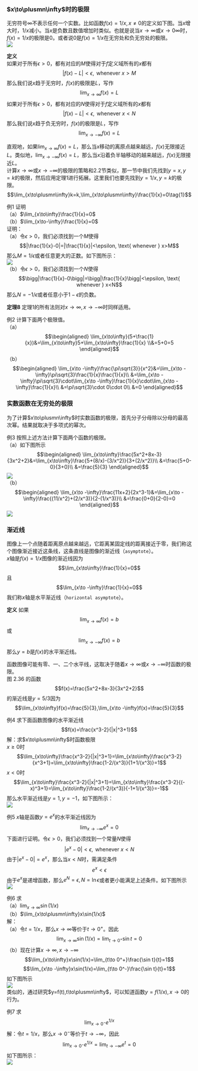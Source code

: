 ### $x\to\plusmn\infty$时的极限
无穷符号$\infty$不表示任何一个实数。比如函数$f(x)=1/x,x\neq 0$的定义如下图。当$x$增大时，$1/x$减小。当$x$是负数且数值增加时类似。也就是说当$x\to\infty$或$x\to 0\infty$时，$f(x)=1/x$的极限是0。或者说0是$f(x)=1/x$在无穷处和负无穷处的极限。  
![](050.010.png)

**定义**  
如果对于所有$\epsilon>0$，都有对应的$M$使得对于$f$定义域所有的$x$都有
$$|f(x)-L|<\epsilon, \text{ whenever } x>M$$
那么我们说$x$趋于无穷时，$f(x)$的极限是$L$，写作
$$\lim_{x\to\infty}f(x)=L$$
如果对于所有$\epsilon>0$，都有对应的$N$使得对于$f$定义域所有的$x$都有
$$|f(x)-L|<\epsilon, \text{ whenever } x<N$$
那么我们说$x$趋于负无穷时，$f(x)$的极限是$L$，写作
$$\lim_{x\to -\infty}f(x)=L$$

直观地，如果$\lim_{x\to\infty}f(x)=L$，那么当$x$移动的离原点越来越远，$f(x)$无限接近$L$。类似地，$\lim_{x\to-\infty}f(x)=L$，那么当$x$沿着负半轴移动的越来越远，$f(x)$无限接近$L$。  
计算$x\to\infty$或$x\to-\infty$的极限的策略和2.2节类似，那一节中我们先找到$y=x,y=k$的极限，然后应用定理1进行拓展。这里我们也要先找到$y=1/x,y=k$的极限。  
$$\lim_{x\to\plusmn\infty}k=k,\lim_{x\to\plusmn\infty}\frac{1}{x}=0\tag{1}$$

例1 证明  
（a）$\lim_{x\to\infty}\frac{1}{x}=0$  
（b）$\lim_{x\to-\infty}\frac{1}{x}=0$  
证明：  
（a）令$\epsilon>0$，我们必须找到一个$M$使得
$$|\frac{1}{x}-0|=|\frac{1}{x}|<\epsilon, \text{ whenever } x>M$$
那么$M=1/\epsilon$或者任意更大的正数。如下图所示：  
![](050.020.png)  
（b）令$\epsilon>0$，我们必须找到一个$N$使得
$$\bigg|\frac{1}{x}-0\bigg|=\bigg|\frac{1}{x}\bigg|<\epsilon, \text{ whenever } x<N$$
那么$N=-1/\epsilon$或者任意小于$1-\epsilon$的负数。

**定理8** 定理1的所有法则对$x\to\infty,x\to-\infty$时同样适用。

例2 计算下面两个极限值。  
（a）
$$\begin{aligned}
\lim_{x\to\infty}(5+\frac{1}{x})&=\lim_{x\to\infty}5+\lim_{x\to\infty}\frac{1}{x}
\\&=5+0=5
\end{aligned}$$
（b）
$$\begin{aligned}
\lim_{x\to -\infty}\frac{\pi\sqrt{3}}{x^2}&=\lim_{x\to -\infty}\pi\sqrt{3}\frac{1}{x}\frac{1}{x}\\
&=\lim_{x\to -\infty}\pi\sqrt{3}\cdot\lim_{x\to -\infty}\frac{1}{x}\cdot\lim_{x\to -\infty}\frac{1}{x}\\
&=\pi\sqrt{3}\cdot 0\cdot 0\\
&=0
\end{aligned}$$

### 实数函数在无穷处的极限
为了计算$x\to\plusmn\infty$时实数函数的极限，首先分子分母除以分母的最高次幂。结果就取决于多项式的幂次。

例3 按照上述方法计算下面两个函数的极限。  
（a）如下图所示
$$\begin{aligned}
\lim_{x\to\infty}\frac{5x^2+8x-3}{3x^2+2}&=\lim_{x\to\infty}\frac{5+(8/x)-(3/x^2)}{3+(2/x^2)}\\
&=\frac{5+0-0}{3+0}\\
&=\frac{5}{3}
\end{aligned}$$
![](050.030.png)  
（b）
$$\begin{aligned}
\lim_{x\to -\infty}\frac{11x+2}{2x^3-1}&=\lim_{x\to -\infty}\frac{(11/x^2)+(2/x^3)}{2-(1/x^3)}\\
&=\frac{0+0}{2-0}=0
\end{aligned}$$
![](050.040.png)

### 渐近线
图像上一个点随着距离原点越来越远，它距离某固定线的距离接近于零，我们称这个图像渐近接近这条线，这条直线是图像的渐近线（`asymptote`）。  
$x$轴是$f(x)=1/x$图像的渐近线因为
$$\lim_{x\to\infty}\frac{1}{x}=0$$
且
$$\lim_{x\to -\infty}\frac{1}{x}=0$$
我们称$x$轴是水平渐近线（`horizontal asymptote`）。

**定义** 如果
$$\lim_{x\to\infty}f(x)=b$$
或
$$\lim_{x\to -\infty}f(x)=b$$
那么$y=b$是$f(x)$的水平渐近线。

函数图像可能有零、一、二个水平线，这取决于随着$x\to\infty$或$x\to -\infty$时函数的极限。  
图 2.36 的函数
$$f(x)=\frac{5x^2+8x-3}{3x^2+2}$$
的渐近线是$y=5/3$因为
$$\lim_{x\to\infty}f(x)=\frac{5}{3},\lim_{x\to -\infty}f(x)=\frac{5}{3}$$

例4 求下面函数图像的水平渐近线
$$f(x)=\frac{x^3-2}{|x|^3+1}$$
解：求$x\to\plusmn\infty$时函数极限  
$x\geq 0$时
$$\lim_{x\to\infty}\frac{x^3-2}{|x|^3+1}=\lim_{x\to\infty}\frac{x^3-2}{x^3+1}=\lim_{x\to\infty}\frac{1-2/(x^3)}{1+1/(x^3)}=1$$
$x<0$时
$$\lim_{x\to\infty}\frac{x^3-2}{|x|^3+1}=\lim_{x\to\infty}\frac{x^3-2}{(-x)^3+1}=\lim_{x\to\infty}\frac{1-2/(x^3)}{-1+1/(x^3)}=-1$$
那么水平渐近线是$y=1,y=-1$，如下图所示：  
![](050.040.png)

例5 $x$轴是函数$y=e^x$的水平渐近线因为
$$\lim_{x\to -\infty}e^x=0$$
下面进行证明。令$\epsilon>0$，我们必须找到一个常量$N$使得
$$|e^x-0|<\epsilon, \text{ whenever } x<N$$
由于$|e^x-0|=e^x$，那么当$x<N$时，需满足条件
$$e^x<\epsilon$$
由于$e^x$是递增函数，那么$e^N=\epsilon,N=\ln \epsilon$或者更小能满足上述条件。如下图所示  
![](050.050.png)

例6 求  
（a）$\lim_{x\to\infty}\sin(1/x)$  
（b）$\lim_{x\to\plusmn\infty}x\sin(1/x)$  
解：  
（a）令$t=1/x$，那么$x\to\infty$等价于$t\to 0^+$。因此
$$\lim_{x\to\infty}\sin(1/x)=\lim_{t\to 0^+}\sin t=0$$
（b）现在计算$x\to\infty,x\to -\infty$
$$\lim_{x\to\infty}x\sin(1/x)=\lim_{t\to 0^+}\frac{\sin t}{t}=1$$
$$\lim_{x\to -\infty}x\sin(1/x)=\lim_{t\to 0^-}\frac{\sin t}{t}=1$$
如下图所示  
![](050.060.png)  
类似的，通过研究$y=f(t),t\to\plusmn\infty$，可以知道函数$y=f(1/x),x\to 0$的行为。

例7 求
$$\lim_{x\to 0^-}e^{1/x}$$
解：令$t=1/x$，那么$x\to 0^-$等价于$t\to -\infty$，因此
$$\lim_{x\to 0^-}e^{1/x}=\lim_{t\to -\infty}e^t=0$$
如下图所示：  
![](050.070.png)
